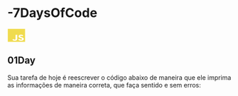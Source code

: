 # -7DaysOfCode
<img align="center" alt="Lili-Js" height="30" width="40" src="https://raw.githubusercontent.com/devicons/devicon/master/icons/javascript/javascript-plain.svg">

## 01Day
Sua tarefa de hoje é reescrever o código abaixo de maneira que ele imprima as informações de maneira correta, 
que faça sentido e sem erros:
